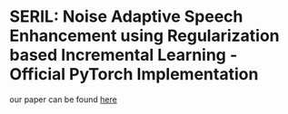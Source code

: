 # SERIL: Noise Adaptive Speech Enhancement using Regularization based Incremental Learning - Official PyTorch Implementation
our paper can be found [here](https://arxiv.org/abs/2005.11760)
